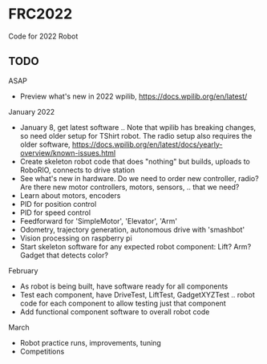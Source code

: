 FRC2022
=======

Code for 2022 Robot

TODO
----

ASAP

 * Preview what's new in 2022 wpilib, https://docs.wpilib.org/en/latest/

January 2022

* January 8, get latest software .. Note that wpilib has breaking changes, so need older setup for TShirt robot. The radio setup also requires the older software, https://docs.wpilib.org/en/latest/docs/yearly-overview/known-issues.html
* Create skeleton robot code that does "nothing" but builds, uploads to RoboRIO, connects to drive station
* See what's new in hardware. Do we need to order new controller, radio? Are there new motor controllers, motors, sensors, .. that we need?
* Learn about motors, encoders
* PID for position control
* PID for speed control
* Feedforward for 'SimpleMotor', 'Elevator', 'Arm'
* Odometry, trajectory generation, autonomous drive with 'smashbot'
* Vision processing on raspberry pi
* Start skeleton software for any expected robot component: Lift? Arm? Gadget that detects color?

February

 * As robot is being built, have software ready for all components
 * Test each component, have DriveTest, LiftTest, GadgetXYZTest .. robot code for each component to allow testing just that component
 * Add functional component software to overall robot code

March

 * Robot practice runs, improvements, tuning
 * Competitions
